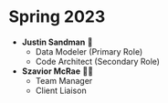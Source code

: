 # Spring 2023
* **Justin Sandman** :space_invader:
  * Data Modeler (Primary Role)
  * Code Architect (Secondary Role)
* **Szavior McRae** :technologist:
  * Team Manager
  * Client Liaison
